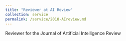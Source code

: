 ```yaml
---
title: "Reviewer at AI Review"
collection: service
permalink: /service/2018-AIreview.md
---
```

Reviewer for the Journal of Artificial Intelligence Review

